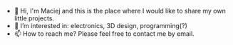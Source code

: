- 👋 Hi, I'm Maciej and this is the place where I would like to share my own little projects. 
- 👀 I’m interested in: electronics, 3D design, programming(?)
- 📫 How to reach me? Please feel free to contact me by email.

<!---
dark3at/dark3at is a ✨ special ✨ repository because its `README.md` (this file) appears on your GitHub profile.
You can click the Preview link to take a look at your changes.
--->

